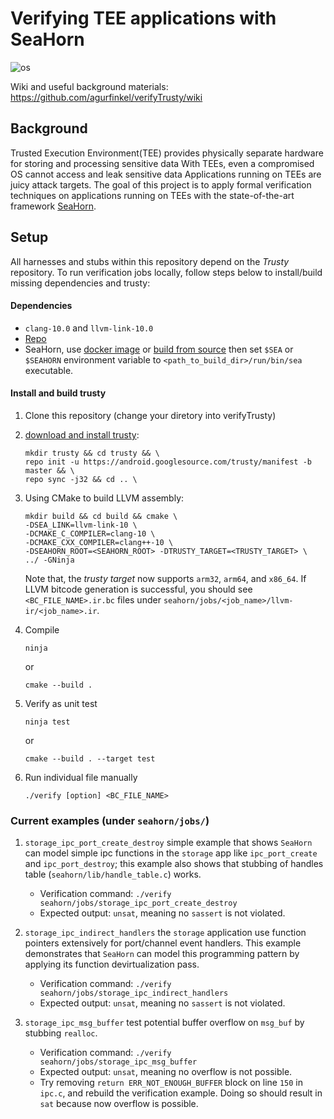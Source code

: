 # Verifying TEE applications with SeaHorn

![os](https://img.shields.io/badge/os-linux-orange?logo=linux)

Wiki and useful background materials: https://github.com/agurfinkel/verifyTrusty/wiki

## Background
Trusted Execution Environment(TEE) provides physically separate hardware for storing and processing sensitive data
With TEEs, even a compromised OS cannot access and leak sensitive data
Applications running on TEEs are juicy attack targets. The goal of this project is to apply formal verification techniques on applications running on TEEs with the state-of-the-art framework [SeaHorn](https://github.com/seahorn/seahorn).

## Setup
All harnesses and stubs within this repository depend on the *Trusty* repository. To run verification jobs locally, follow steps below to install/build missing dependencies and trusty:

#### Dependencies
- `clang-10.0` and `llvm-link-10.0`
- [Repo](https://source.android.com/setup/build/downloading#installing-repo)
- SeaHorn, use [docker image](http://seahorn.github.io/seahorn/install/docker/2018/02/24/seahorn-with-docker.html) or [build from source](http://seahorn.github.io/seahorn/install/2016/10/14/install-seahorn.html) then set `$SEA` or `$SEAHORN` environment variable to `<path_to_build_dir>/run/bin/sea` executable.

#### Install and build trusty

1. Clone this repository (change your diretory into verifyTrusty)

2. [download and install trusty](https://source.android.com/security/trusty/download-and-build):
    ```
    mkdir trusty && cd trusty && \
    repo init -u https://android.googlesource.com/trusty/manifest -b master && \
    repo sync -j32 && cd .. \
    ```

3. Using CMake to build LLVM assembly:
    ```
    mkdir build && cd build && cmake \
   -DSEA_LINK=llvm-link-10 \
   -DCMAKE_C_COMPILER=clang-10 \
   -DCMAKE_CXX_COMPILER=clang++-10 \
   -DSEAHORN_ROOT=<SEAHORN_ROOT> -DTRUSTY_TARGET=<TRUSTY_TARGET> \
   ../ -GNinja
    ```
    Note that, the *trusty target* now supports `arm32`, `arm64`, and `x86_64`. If LLVM bitcode generation is successful, you should see `<BC_FILE_NAME>.ir.bc` files under `seahorn/jobs/<job_name>/llvm-ir/<job_name>.ir`.
4. Compile
    ```
    ninja
    ```
    or
    ```
    cmake --build .
    ```
5. Verify as unit test
    ```
    ninja test
    ```
    or
    ```
    cmake --build . --target test
    ```
6. Run individual file manually
    ```
    ./verify [option] <BC_FILE_NAME>
    ```

### Current examples (under `seahorn/jobs/`)
1. `storage_ipc_port_create_destroy` simple example that shows `SeaHorn` can
   model simple ipc functions in the `storage` app like `ipc_port_create` and
   `ipc_port_destroy`; this example also shows that stubbing of handles table
   (`seahorn/lib/handle_table.c`) works.

    - Verification command: `./verify seahorn/jobs/storage_ipc_port_create_destroy`
    - Expected output: `unsat`, meaning no `sassert` is not violated.

2. `storage_ipc_indirect_handlers` the `storage` application use function
   pointers extensively for port/channel event handlers. This example
   demonstrates that `SeaHorn` can model this programming pattern by applying
   its function devirtualization pass.

    - Verification command: `./verify seahorn/jobs/storage_ipc_indirect_handlers`
    - Expected output: `unsat`, meaning no `sassert` is not violated.

3. `storage_ipc_msg_buffer` test potential buffer overflow on `msg_buf` by stubbing `realloc`.

    - Verification command: `./verify seahorn/jobs/storage_ipc_msg_buffer`
    - Expected output: `unsat`, meaning no overflow is not possible. 
    - Try removing `return ERR_NOT_ENOUGH_BUFFER` block on line `150` in
      `ipc.c`, and rebuild the verification example. Doing so should
      result in `sat` because now overflow is possible.


